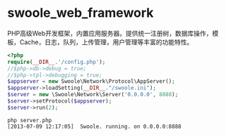 swoole_web_framework
====================

PHP高级Web开发框架，内置应用服务器。提供统一注册树，数据库操作，模板，Cache，日志，队列，上传管理，用户管理等丰富的功能特性。

```php
<?php
require(__DIR__.'/config.php');
//$php->db->debug = true;
//$php->tpl->debugging = true;
$appserver = new Swoole\Network\Protocol\AppServer();
$appserver->loadSetting(__DIR__."/swoole.ini");
$server = new \Swoole\Network\Server('0.0.0.0', 8888);
$server->setProtocol($appserver);
$server->run(2);
```

```shell
php server.php
[2013-07-09 12:17:05]  Swoole. running. on 0.0.0.0:8888
```

